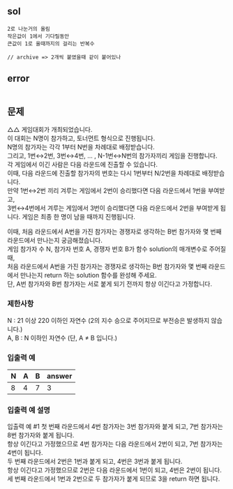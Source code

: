 ## sol
```
2로 나눈거의 올림
작은값이 1에서 기다릴동안
큰값이 1로 올때까지의 걸리는 반복수

// archive => 2개씩 붙였을때 같이 붙어있나
```
## error
```
```
## 문제
△△ 게임대회가 개최되었습니다.  
이 대회는 N명이 참가하고, 토너먼트 형식으로 진행됩니다.  
N명의 참가자는 각각 1부터 N번을 차례대로 배정받습니다.  
그리고, 1번↔2번, 3번↔4번, ... , N-1번↔N번의 참가자끼리 게임을 진행합니다.  
각 게임에서 이긴 사람은 다음 라운드에 진출할 수 있습니다.  
이때, 다음 라운드에 진출할 참가자의 번호는 다시 1번부터 N/2번을 차례대로 배정받습니다.  
만약 1번↔2번 끼리 겨루는 게임에서 2번이 승리했다면 다음 라운드에서 1번을 부여받고,  
3번↔4번에서 겨루는 게임에서 3번이 승리했다면 다음 라운드에서 2번을 부여받게 됩니다. 게임은 최종 한 명이 남을 때까지 진행됩니다.

이때, 처음 라운드에서 A번을 가진 참가자는 경쟁자로 생각하는 B번 참가자와 몇 번째 라운드에서 만나는지 궁금해졌습니다.  
게임 참가자 수 N, 참가자 번호 A, 경쟁자 번호 B가 함수 solution의 매개변수로 주어질 때,  
처음 라운드에서 A번을 가진 참가자는 경쟁자로 생각하는 B번 참가자와 몇 번째 라운드에서 만나는지 return 하는 solution 함수를 완성해 주세요.  
단, A번 참가자와 B번 참가자는 서로 붙게 되기 전까지 항상 이긴다고 가정합니다.
  
### 제한사항
N : 21 이상 220 이하인 자연수 (2의 지수 승으로 주어지므로 부전승은 발생하지 않습니다.)  
A, B : N 이하인 자연수 (단, A ≠ B 입니다.)  
  
### 입출력 예  
  
| N   | A   | B   | answer |
| --- | --- | --- | ------ |
| 8   | 4   | 7   | 3      |
  
### 입출력 예 설명  
  
입출력 예 #1
첫 번째 라운드에서 4번 참가자는 3번 참가자와 붙게 되고, 7번 참가자는 8번 참가자와 붙게 됩니다.  
항상 이긴다고 가정했으므로 4번 참가자는 다음 라운드에서 2번이 되고, 7번 참가자는 4번이 됩니다.  
두 번째 라운드에서 2번은 1번과 붙게 되고, 4번은 3번과 붙게 됩니다.  
항상 이긴다고 가정했으므로 2번은 다음 라운드에서 1번이 되고, 4번은 2번이 됩니다.  
세 번째 라운드에서 1번과 2번으로 두 참가자가 붙게 되므로 3을 return 하면 됩니다.  
  